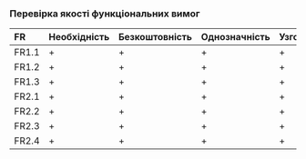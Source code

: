### Перевірка якості функціональних вимог

|FR|Необхідність|	Безкоштовність|	Однозначність|	Узгодженість|	Завершеність|	Атомарність|	Здійсненність|	Відстежуваність|	Перевіряємість|
|:-|:-|:-|:-|:-|:-|:-|:-|:-|:-|
|FR1.1	|+|	+|	+	|+	|+|	+	|+|	+	|+|
|FR1.2	|+	|+	|+	|+	|+	|+	|+	|+	|+|
|FR1.3	|+	|+	|+	|+	|+	|+	|+	|+	|+|
|FR2.1	|+	|+	|+	|+	|+	|+	|+	|+	|+|
|FR2.2	|+	|+	|+	|+	|+	|+	|+	|+	|+|
|FR2.3	|+	|+	|+	|+	|+	|+	|+	|+	|+|
|FR2.4	|+	|+	|+	|+	|+	|+	|+	|+	|+|

